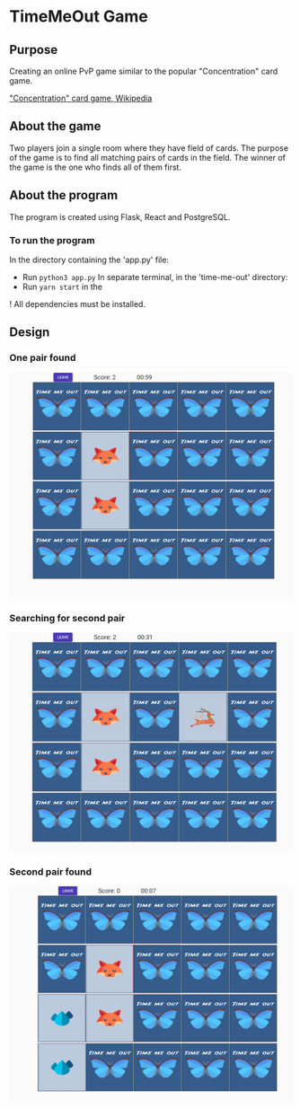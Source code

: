 # TimeMeOut Game
## Purpose
Creating an online PvP game similar to the popular "Concentration" card game.

["Concentration" card game, Wikipedia](https://en.wikipedia.org/wiki/Concentration_(card_game))

## About the game
Two players join a single room where they have field of cards. The purpose of the game is to find all matching pairs of cards in the field. The winner of the game is the one who finds all of them first.

## About the program
The program is created using Flask, React and PostgreSQL.

### To run the program
In the directory containing the 'app.py' file:
- Run `python3 app.py`
In separate terminal, in the 'time-me-out' directory:
- Run `yarn start` in the

! All dependencies must be installed.

## Design
### One pair found
![one-pair-found](https://github.com/luntropy/timemeout-game/blob/main/images/one-pair-found.png)

### Searching for second pair
![searching-second-pair](https://github.com/luntropy/timemeout-game/blob/main/images/searching-second-pair.png)

### Second pair found
![second-pair-found](https://github.com/luntropy/timemeout-game/blob/main/images/second-pair-found.png)
